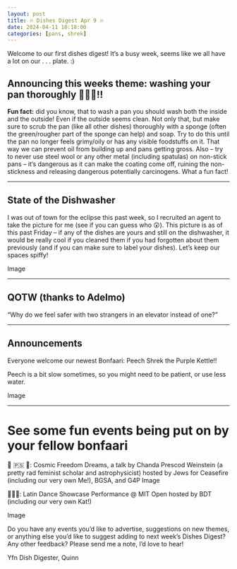 ```yaml
---
layout: post
title: 🔥 Dishes Digest Apr 9 🔥
date: 2024-04-11 10:18:00
categories: [pans, shrek]
---
```


Welcome to our first dishes digest! It’s a busy week, seems like we all have a lot on our  . . . plate. :)
 
## Announcing this weeks theme: washing your pan thoroughly 🧽🍳🧽!!
 
**Fun fact:** did you know, that to wash a pan you should wash both the inside and the outside! Even if the outside seems clean. Not only that, but make sure to scrub the pan (like all other dishes) thoroughly with a sponge (often the green/rougher part of the sponge can help) and soap. Try to do this until the pan no longer feels grimy/oily or has any visible foodstuffs on it. That way we can prevent oil from building up and pans getting gross. Also – try to never use steel wool or any other metal (including spatulas) on non-stick pans – it’s dangerous as it can make the coating come off, ruining the non-stickness and releasing dangerous potentially carcinogens. What a fun fact!
 
---
 
## State of the Dishwasher
 
I was out of town for the eclipse this past week, so I recruited an agent to take the picture for me (see if you can guess who 😲).  This picture is as of this past Friday – if any of the dishes are yours and still on the dishwasher, it would be really cool if you cleaned them if you had forgotten about them previously (and if you can make sure to label your dishes). Let’s keep our spaces spiffy!
 
Image
 
---
## QOTW (thanks to Adelmo)
 
“Why do we feel safer with two strangers in an elevator instead of one?”
 
---
## Announcements
 
Everyone welcome our newest Bonfaari: Peech Shrek the Purple Kettle!!
 
Peech is a bit slow sometimes, so you might need to be patient, or use less water.
 
Image
 
---

# See some fun events being put on by your fellow bonfaari
 
🔭 🇵🇸 🌌: Cosmic Freedom Dreams, a talk by Chanda Prescod Weinstein (a pretty rad feminist scholar and astrophysicist) hosted by Jews for Ceasefire (including our very own Me!), BGSA, and G4P
Image
 
💃🕺🎻: Latin Dance Showcase Performance @ MIT Open hosted by BDT (including our very own Kat!)
 
Image
 
Do you have any events you’d like to advertise, suggestions on new themes, or anything else you’d like to suggest adding to next week’s Dishes Digest? Any other feedback? Please send me a note, I’d love to hear!
 
Yfn Dish Digester,
Quinn